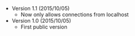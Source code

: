 * Version 1.1 (2015/10/05)
  * Now only allows connections from localhost
* Version 1.0 (2015/10/05)
  * First public version
